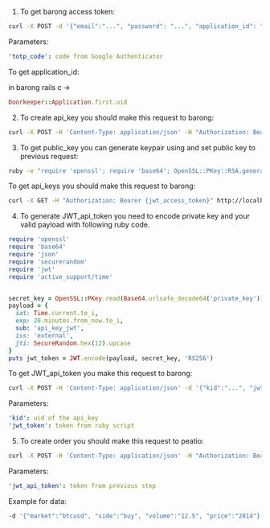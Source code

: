 1. To get barong access token:

```bash
curl -X POST -d '{"email":"...", "password": "...", "application_id": "...", "otp_code":"..."}' -H "Content-Type: application/json" http://localhost:3000/api/v1/sessions
```

Parameters:

```yaml
'totp_code': code from Google Authenticator
```

 To get application_id:

in barong rails c -> 

```ruby
Doorkeeper::Application.first.uid
```

2. To create api_key you should make this request to barong:

```bash
curl -X POST -H 'Content-Type: application/json' -H "Authorization: Bearer {jwt_access_token}" -d '{"public_key":"", "totp_code":"...", "scopes":"peatio"}' https://localhost:3000/api/v1/api_keys
```

3. To get public_key you can generate keypair using and set public key to previous request:

```bash
ruby -e "require 'openssl'; require 'base64'; OpenSSL::PKey::RSA.generate(2048).tap { |p| puts '', 'PRIVATE RSA KEY (URL-safe Base64 encoded, PEM):', '', Base64.urlsafe_encode64(p.to_pem), '', 'PUBLIC RSA KEY (URL-safe Base64 encoded, PEM):', '', Base64.urlsafe_encode64(p.public_key.to_pem) }"
```

To get api_keys you should make this request to barong:

```bash
curl -X GET -H "Authorization: Bearer {jwt_access_token}" http://localhost:3000/api/v1/api_keys?totp_code=string
```

4. To generate JWT_api_token you need to encode private key and your valid payload with following ruby code.

```ruby
require 'openssl'
require 'base64'
require 'json'
require 'securerandom'
require 'jwt'
require 'active_support/time'


secret_key = OpenSSL::PKey.read(Base64.urlsafe_decode64('private_key'))
payload = {
  iat: Time.current.to_i,
  exp: 20.minutes.from_now.to_i,
  sub: 'api_key_jwt',
  iss: 'external',
  jti: SecureRandom.hex(12).upcase
}
puts jwt_token = JWT.encode(payload, secret_key, 'RS256')
```

To get JWT_api_token you make this request to barong:

```bash
curl -X POST -H 'Content-Type: application/json' -d '{"kid":"...", "jwt_token":"..."}' http://localhost:3000/api/v1/sessions/generate_jwt
```

Parameters:

```yml
'kid': uid of the api_key
'jwt_token': token from ruby script
```

5. To create order you should make this request to peatio: 

```bash
curl -X POST -H 'Content-Type: application/json' -H "Authorization: Bearer {jwt_api_token}" -d '{"market":"", "side":"", "volume":"", "price":""}' http://localhost:3000/api/v2/orders
```

Parameters:

```yaml
'jwt_api_token': token from previous step
```

Example for data:

```bash
-d '{"market":"btcusd", "side":"buy", "volume":"12.5", "price":"2014"}'
```